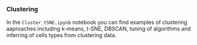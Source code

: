 ### Clustering

In the `Cluster_tSNE.ipynb` notebook you can find examples of clustering aaproaches including k-means, t-SNE, DBSCAN, tuning of algorithms and inferring of cells types from clustering data.